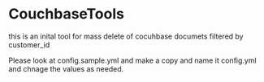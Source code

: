 # CouchbaseTools

this is an inital tool for mass delete of cocuhbase documets filtered by customer_id

Please look at config.sample.yml and make a copy and name it config.yml and chnage the values as needed.
